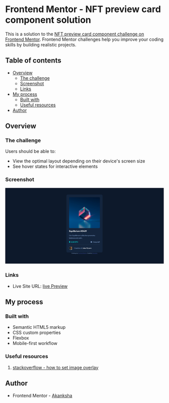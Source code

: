 # Frontend Mentor - NFT preview card component solution

This is a solution to the [NFT preview card component challenge on Frontend Mentor](https://www.frontendmentor.io/challenges/nft-preview-card-component-SbdUL_w0U). Frontend Mentor challenges help you improve your coding skills by building realistic projects. 

## Table of contents

- [Overview](#overview)
  - [The challenge](#the-challenge)
  - [Screenshot](#screenshot)
  - [Links](#links)
- [My process](#my-process)
  - [Built with](#built-with)
  - [Useful resources](#useful-resources)
- [Author](#author)

## Overview

### The challenge

Users should be able to:

- View the optimal layout depending on their device's screen size
- See hover states for interactive elements

### Screenshot

![](./screenshot.png)

### Links

- Live Site URL: [live Preview](https://akanksha493.github.io/FrontendMentor-challenges/nft-preview-card-component-main/)

## My process

### Built with

- Semantic HTML5 markup
- CSS custom properties
- Flexbox
- Mobile-first workflow

### Useful resources

1. [stackoverflow - how to set image overlay](https://stackoverflow.com/questions/46362548/image-hover-color-overlay) 

## Author

- Frontend Mentor - [Akanksha](https://www.frontendmentor.io/profile/akanksha493)
